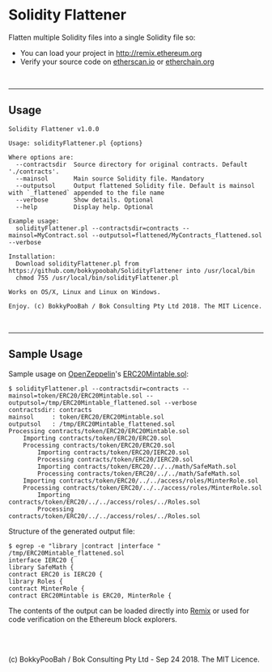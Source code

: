 # Solidity Flattener

Flatten multiple Solidity files into a single Solidity file so:

* You can load your project in http://remix.ethereum.org
* Verify your source code on [etherscan.io](https://etherscan.io/) or [etherchain.org](https://www.etherchain.org)

<br />

<hr />

## Usage

```
Solidity Flattener v1.0.0

Usage: solidityFlattener.pl {options}

Where options are:
  --contractsdir  Source directory for original contracts. Default './contracts'.
  --mainsol       Main source Solidity file. Mandatory
  --outputsol     Output flattened Solidity file. Default is mainsol with `_flattened` appended to the file name
  --verbose       Show details. Optional
  --help          Display help. Optional

Example usage:
  solidityFlattener.pl --contractsdir=contracts --mainsol=MyContract.sol --outputsol=flattened/MyContracts_flattened.sol --verbose

Installation:
  Download solidityFlattener.pl from https://github.com/bokkypoobah/SolidityFlattener into /usr/local/bin
  chmod 755 /usr/local/bin/solidityFlattener.pl

Works on OS/X, Linux and Linux on Windows.

Enjoy. (c) BokkyPooBah / Bok Consulting Pty Ltd 2018. The MIT Licence.
```

<br />

<hr />

## Sample Usage

Sample usage on [OpenZeppelin](https://github.com/OpenZeppelin/openzeppelin-solidity)'s [ERC20Mintable.sol](https://github.com/OpenZeppelin/openzeppelin-solidity/blob/master/contracts/token/ERC20/ERC20Mintable.sol):

```
$ solidityFlattener.pl --contractsdir=contracts --mainsol=token/ERC20/ERC20Mintable.sol --outputsol=/tmp/ERC20Mintable_flattened.sol --verbose
contractsdir: contracts
mainsol     : token/ERC20/ERC20Mintable.sol
outputsol   : /tmp/ERC20Mintable_flattened.sol
Processing contracts/token/ERC20/ERC20Mintable.sol
    Importing contracts/token/ERC20/ERC20.sol
    Processing contracts/token/ERC20/ERC20.sol
        Importing contracts/token/ERC20/IERC20.sol
        Processing contracts/token/ERC20/IERC20.sol
        Importing contracts/token/ERC20/../../math/SafeMath.sol
        Processing contracts/token/ERC20/../../math/SafeMath.sol
    Importing contracts/token/ERC20/../../access/roles/MinterRole.sol
    Processing contracts/token/ERC20/../../access/roles/MinterRole.sol
        Importing contracts/token/ERC20/../../access/roles/../Roles.sol
        Processing contracts/token/ERC20/../../access/roles/../Roles.sol
```

Structure of the generated output file:
```
$ egrep -e "library |contract |interface " /tmp/ERC20Mintable_flattened.sol
interface IERC20 {
library SafeMath {
contract ERC20 is IERC20 {
library Roles {
contract MinterRole {
contract ERC20Mintable is ERC20, MinterRole {
```

The contents of the output can be loaded directly into [Remix](http://remix.ethereum.org/) or used for code verification on the Ethereum block explorers.

<br />

<br />

(c) BokkyPooBah / Bok Consulting Pty Ltd - Sep 24 2018. The MIT Licence.
